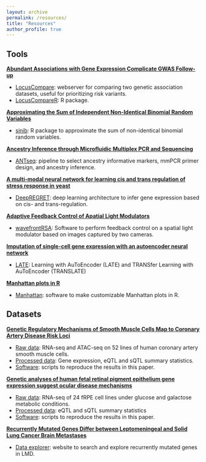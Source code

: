 ```yaml
---
layout: archive
permalink: /resources/
title: "Resources"
author_profile: true
---
```


Tools
----

**[Abundant Associations with Gene Expression Complicate GWAS Follow-up](https://www.nature.com/articles/s41588-019-0404-0)**
- [LocusCompare](http://locuscompare.com/): webserver for comparing two genetic association datasets, useful for prioritizing risk variants. 
- [LocusCompareR](https://github.com/boxiangliu/locuscomparer): R package.

**[Approximating the Sum of Independent Non-Identical Binomial Random Variables](https://journal.r-project.org/archive/2018/RJ-2018-011/RJ-2018-011.pdf)**
- [sinib](https://github.com/boxiangliu/sinib): R package to approximate the sum of non-identical binomial random variables.

**[Ancestry Inference through Microfluidic Multiplex PCR and Sequencing](http://stanford.edu/~bliu2/pubs/ANTseq.pdf)**
- [ANTseq](https://github.com/boxiangliu/ANTseq): pipeline to select ancestry informative markers, mmPCR primer design, and ancestry inference.

**[A multi-modal neural network for learning cis and trans regulation of stress response in yeast](https://arxiv.org/abs/1908.09426)**
- [DeepREGRET](https://github.com/boxiangliu/DeepRegret): deep learning architecture to infer gene expression based on cis- and trans-regulation. 

**[Adaptive Feedback Control of Apatial Light Modulators](https://github.com/uw-loci/wavefrontRSA)**
- [wavefrontRSA](https://github.com/uw-loci/wavefrontRSA): Software to perform feedback control on a spatial light modulator based on images captured by two cameras.

**[Imputation of single-cell gene expression with an autoencoder neural network](https://www.biorxiv.org/content/10.1101/504977v2)**
- [LATE](https://github.com/audreyqyfu/LATE): Learning with AuToEncoder (LATE) and TRANSfer Learning with AuToEncoder (TRANSLATE)

**[Manhattan plots in R](https://github.com/boxiangliu/manhattan)**
- [Manhattan](https://github.com/boxiangliu/manhattan): software to make customizable Manhattan plots in R.


Datasets
----
**[Genetic Regulatory Mechanisms of Smooth Muscle Cells Map to Coronary Artery Disease Risk Loci](https://www.cell.com/ajhg/fulltext/S0002-9297(18)30267-2)**
- [Raw data](https://www.ncbi.nlm.nih.gov/geo/query/acc.cgi?acc=GSE113348): RNA-seq and ATAC-seq on 52 lines of human coronary artery smooth muscle cells.
- [Processed data](https://stanford.app.box.com/s/e6e8hyft5u7wix1nzg5mjfqa084c4tin): Gene expression, eQTL and sQTL summary statistics.
- [Software](https://github.com/boxiangliu/hcasmc_eqtl): scripts to reproduce the results in this paper. 


**[Genetic analyses of human fetal retinal pigment epithelium gene expression suggest ocular disease mechanisms](https://www.nature.com/articles/s42003-019-0430-6)**
- [Raw data](https://www.ncbi.nlm.nih.gov/geo/query/acc.cgi?acc=GSE129479): RNA-seq of 24 fRPE cell lines under glucose and galactose metabolic conditions.
- [Processed data](https://stanford.app.box.com/s/asrxy0o66xxe1j7mfj56p3z3d405gijj): eQTL and sQTL summary statistics
- [Software](https://github.com/boxiangliu/rpe): scripts to reproduce the results in this paper.


**[Recurrently Mutated Genes Differ between Leptomeningeal and Solid Lung Cancer Brain Metastases](https://www.jto.org/article/S1556-0864(18)30222-3/fulltext)**
- [Data explorer](http://www.lmdseq.org/): website to search and explore recurrently mutated genes in LMD.  